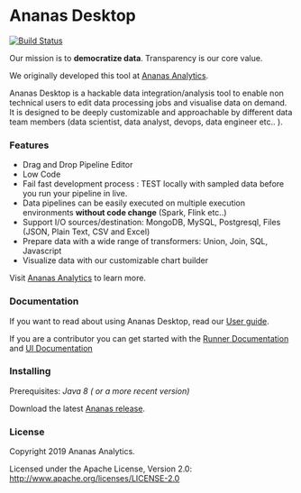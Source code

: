 # Ananas Desktop

[![Build Status](https://travis-ci.org/ananas-analytics/ananas-desktop.svg?branch=master)](https://travis-ci.org/ananas-analytics/ananas-desktop)

Our mission is to **democratize data**. Transparency is our core value. 

We originally developed this tool at [Ananas Analytics](http://ananasanalytics.com/).

Ananas Desktop is a hackable data integration/analysis tool to enable non technical users to edit data processing 
jobs and visualise data on demand. It is designed to be deeply customizable and approachable by different data team members (data scientist, data analyst, devops, data engineer etc.. ).

###  Features
* Drag and Drop Pipeline Editor
* Low Code
* Fail fast development process : TEST locally with sampled data before you run your pipeline in live.
* Data pipelines can be easily executed on multiple execution environments **without code change** (Spark, Flink etc..)
* Support I/O sources/destination: MongoDB, MySQL, Postgresql, Files (JSON, Plain Text, CSV and Excel)
* Prepare data with a wide range of transformers: Union, Join, SQL, Javascript 
* Visualize data with our customizable chart builder


Visit [Ananas Analytics](https://ananasanalytics.com/) to learn more.

### Documentation

If you want to read about using Ananas Desktop, read our [User guide](http://doc.ananasanalytics.com/docs/overview).

If you are a contributor you can get started with the [Runner Documentation](https://github.com/ananas-analytics/ananas-desktop/blob/master/runner/README.md)
and [UI Documentation](https://github.com/ananas-analytics/ananas-desktop/blob/master/ui/README.md)

### Installing

Prerequisites:  *Java 8 ( or a more recent version)*
    
Download the latest [Ananas release](https://ananasanalytics.com/release).

### License

Copyright 2019 Ananas Analytics.

Licensed under the Apache License, Version 2.0: http://www.apache.org/licenses/LICENSE-2.0
